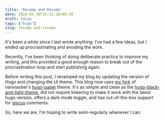 ```yaml
---
title: 'Revamp and Resume'
date: 2024-05-30T15:51:28+05:30
draft: false
tags: ["hugo"]
slug: revamp-and-resume
---
```



It's been a while since I last wrote anything. I've had a few ideas, but I ended up procrastinating and avoiding the work.

Recently, I've been thinking of doing deliberate practice to improve my writing, and this provided a good enough reason to break out of the procrastination loop and start publishing again.

Before writing this post, I revamped my blog by updating the version of Hugo and changing the UI theme. This blog now uses [my fork](https://github.com/kirang89/hugo-paper) of nanxiaobei's [hugo-paper](https://github.com/nanxiaobei/hugo-paper?tab=readme-ov-file) theme. It's as simple and clean as the [hugo-black-and-light-theme](https://github.com/davidhampgonsalves/hugo-black-and-light-theme), did not require tinkering to make it work with the latest hugo version, offers a dark mode toggle, and has out-of-the-box support for [giscus](https://giscus.app/) comments.

So, here we are. I'm hoping to write semi-regularly whenever I can.
